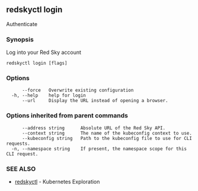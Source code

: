 ## redskyctl login

Authenticate

### Synopsis

Log into your Red Sky account

```
redskyctl login [flags]
```

### Options

```
      --force   Overwrite existing configuration
  -h, --help    help for login
      --url     Display the URL instead of opening a browser.
```

### Options inherited from parent commands

```
      --address string      Absolute URL of the Red Sky API.
      --context string      The name of the kubeconfig context to use.
      --kubeconfig string   Path to the kubeconfig file to use for CLI requests.
  -n, --namespace string    If present, the namespace scope for this CLI request.
```

### SEE ALSO

* [redskyctl](redskyctl.md)	 - Kubernetes Exploration


